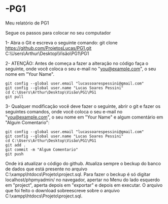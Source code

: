 ﻿# -PG1
Meu relatório de PG1

Segue os passos para colocar no seu computador 


1- Abra o Git e escreva o seguinte comando: 
	git clone https://github.com/ProjetosLucas/PG1.git C:\Users\Arthur\Desktop\Visão\PG1\PG1

2- ATENÇÃO: Antes de começa a fazer a alteração no código faça o seguinte, onde você coloca o seu e-mail no "you@example.com", o seu nome em "Your Name".
	
	git config --global user.email "lucassoarespessini@gmail.com"
	git config --global user.name "Lucas Soares Pessini"
	cd C:\Users\Arthur\Desktop\Visão\PG1\PG1
	git pull


3- Qualquer modificação você deve fazer o seguinte, abrir o git e fazer os seguintes comandos, onde você coloca o seu e-mail no "you@example.com", o seu nome em "Your Name" e algum comentário em  "Algum Comentario":
	
	git config --global user.email "lucassoarespessini@gmail.com"
	git config --global user.name "Lucas Soares Pessini"
	cd C:\Users\Arthur\Desktop\Visão\PG1\PG1
	git add .
	git commit -m "Algum Comentario"
	git push

Onde irá atualizar o código do github. Atualiza sempre o beckup do banco de dados que está presente no arquivo C:\xampp\htdocs\Projeto\project.sql. Para fazer o beckup é só digitar localhost/phpmyadmin/ no navegador, apertar no Menu do lado esquerdo em "project", aperta depois em "exportar" e depois em executar. O arquivo que foi feito o download sobreescreve sobre o arquivo C:\xampp\htdocs\Projeto\project.sql.